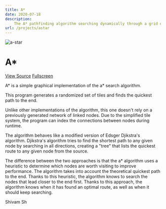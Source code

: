 ```yaml
---
title: A*
date: 2020-07-18
description:
    The A* pathfinding algorithm searching dynamically through a grid of tiles
url: /projects/astar
---
```


![a-star](/assets/projects/a-star.png)


# A*

[View Source](https://github.com/shivam-sh/p5-experiments/tree/master/sketches/a*)
[Fullscreen](https://shivam-sh.github.io/p5-experiments/subpages/astar.html)

A\* is a simple graphical implementation of the a* search algorithm.

This program generates a randomized set of tiles and finds the quickest path to the end.

Unlike other implementations of the algorithm, this one doesn't rely on a previously generated network of linked nodes. Due to the simplified tile system, the program can index the connections between nodes during runtime.

The algorithm behaves like a modified version of Edsger Djikstra's algorithm. Djikstra's algorithm tries to find the shortest path to any given node by searching in all directions, creating a "tree" that lists the quickest route to any given node from the source.

The difference between the two approaches is that the a\* algorithm uses a heuristic to determine which nodes are worth visiting to improve performance. The algorithm takes into account the theoretical quickest path to the end. Thanks to this heuristic, the algorithm knows to search the nodes that lead closer to the end first. Thanks to this approach, the algorithm knows when it has found an optimal route, as well as when it should keep searching.

Shivam Sh